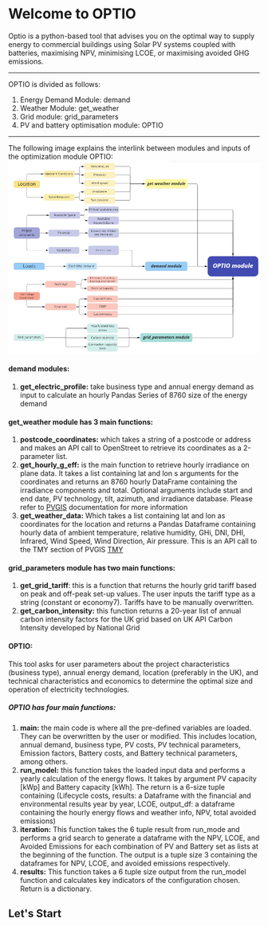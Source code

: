 # Welcome to OPTIO

Optio is a python-based tool that advises you on the optimal way to supply energy to commercial buildings using Solar PV systems coupled with batteries, maximising NPV, minimising LCOE, or maximising avoided GHG emissions.

***
OPTIO is divided as follows:
1. Energy Demand Module: demand
2. Weather Module: get_weather
3. Grid module: grid_parameters
4. PV and battery optimisation module: OPTIO

***
The following image explains the interlink between modules and inputs of the optimization module OPTIO: ![OPTIO Block Diagram](https://github.com/simondgarcia/optio/blob/main/optio%20block%20diagram.png)

#### demand modules:
1. **get_electric_profile:** take business type and annual energy demand as input to calculate an hourly Pandas Series of 8760 size of the energy demand

#### get_weather module has 3 main functions:
 1. **postcode_coordinates:** which takes a string of a postcode or address and makes an API call to OpenStreet to retrieve its coordinates as a 2-parameter list.
 2. **get_hourly_g_eff:** is the main function to retrieve hourly irradiance on plane data. It takes a list containing lat and lon s arguments for the coordinates and returns an 8760 hourly DataFrame containing the irradiance components and total. Optional arguments include start and end date, PV technology, tilt, azimuth, and irradiance database. Please refer to [PVGIS](https://re.jrc.ec.europa.eu/pvg_tools/en/) documentation for more information
 2. **get_weather_data:** Which takes a list containing lat and lon as coordinates for the location and returns a Pandas Dataframe containing hourly data of ambient temperature, relative humidity, GHi, DNI, DHI, Infrared, Wind Speed, Wind Direction, Air pressure. This is an API call to the TMY section of PVGIS [TMY](https://joint-research-centre.ec.europa.eu/pvgis-photovoltaic-geographical-information-system/getting-started-pvgis/api-non-interactive-service_en)
 
#### grid_parameters module has two main functions:
1. **get_grid_tariff**: this is a function that returns the hourly grid tariff based on peak and off-peak set-up values. The user inputs the tariff type as a string (constant or economy7). Tariffs have to be manually overwritten.
2. **get_carbon_intensity:** this function returns a 20-year list of annual carbon intensity factors for the UK grid based on UK API Carbon Intensity developed by National Grid


#### OPTIO:
This tool asks for user parameters about the project characteristics (business type), annual energy demand, location (preferably in the UK), and technical characteristics and economics to determine the optimal size and operation of electricity technologies.

##### OPTIO has four main functions:
1. **main:** the main code is where all the pre-defined variables are loaded. They can be overwritten by the user or modified. This includes location, annual demand, business type, PV costs, PV technical parameters, Emission factors, Battery costs, and Battery technical parameters, among others.
2. **run_model:** this function takes the loaded input data and performs a yearly calculation of the energy flows. It takes by argument PV capacity [kWp] and Battery capacity [kWh]. The return is a 6-size tuple containing (Lifecycle costs, results: a Dataframe with the financial and environmental results year by year, LCOE, output_df: a dataframe containing the hourly energy flows and weather info, NPV, total avoided emissions)
3. **iteration:** This function takes the 6 tuple result from run_mode and performs a grid search to generate a dataframe with the NPV, LCOE, and Avoided Emissions for each combination of PV and Battery set as lists at the beginning of the function. The output is a tuple size 3 containing the dataframes for NPV, LCOE, and avoided emissions respectively.
4. **results:** This function takes a 6 tuple size output from the run_model function and calculates key indicators of the configuration chosen. Return is a dictionary.


## Let's Start
